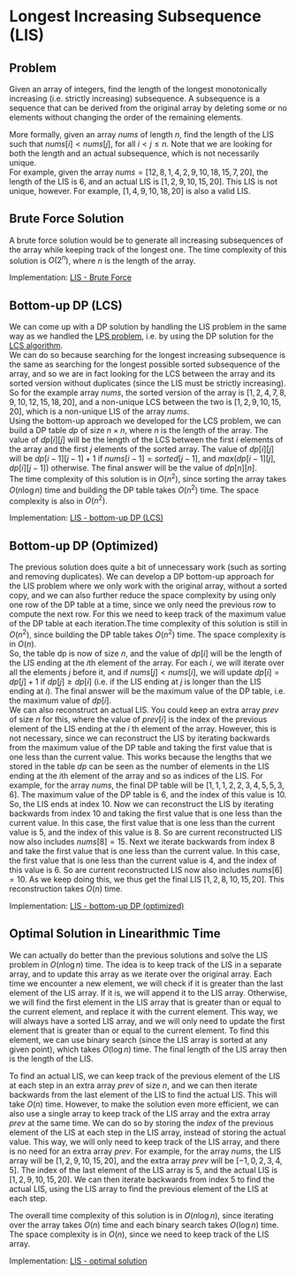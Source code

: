 # Longest Increasing Subsequence (LIS)

## Problem

Given an array of integers, find the length of the longest monotonically increasing (i.e. strictly increasing) subsequence. A subsequence is a sequence that can be derived from the original array by deleting some or no elements without changing the order of the remaining elements.  

More formally, given an array $nums$ of length $n$, find the length of the LIS such that $nums[i] < nums[j]$, for all $i < j \leq n$. Note that we are looking for both the length and an actual subsequence, which is not necessarily unique.  
For example, given the array $nums = [12, 8, 1, 4, 2, 9, 10, 18, 15, 7, 20]$, the length of the LIS is 6, and an actual LIS is $[1, 2, 9, 10, 15, 20]$. This LIS is not unique, however. For example, $[1, 4, 9, 10, 18, 20]$ is also a valid LIS.

## Brute Force Solution

A brute force solution would be to generate all increasing subsequences of the array while keeping track of the longest one. The time complexity of this solution is $O(2^n)$, where $n$ is the length of the array.

Implementation: [LIS - Brute Force](https://github.com/pl3onasm/Algorithms/blob/main/algorithms/dynamic-programming/longest-increasing-sub/lis-1.c)

## Bottom-up DP (LCS)

We can come up with a DP solution by handling the LIS problem in the same way as we handled the [LPS problem](https://github.com/pl3onasm/Algorithms/tree/main/algorithms/dynamic-programming/longest-palin-sub), i.e. by using the DP solution for the [LCS algorithm](https://github.com/pl3onasm/Algorithms/tree/main/algorithms/dynamic-programming/longest-common-sub).  
We can do so because searching for the longest increasing subsequence is the same as searching for the longest possible sorted subsequence of the array, and so we are in fact looking for the LCS between the array and its sorted version without duplicates (since the LIS must be strictly increasing).
So for the example array $nums$, the sorted version of the array is $[1, 2, 4, 7, 8, 9, 10, 12, 15, 18, 20]$, and a non-unique LCS between the two is $[1, 2, 9, 10, 15, 20]$, which is a non-unique LIS of the array $nums$.  
Using the bottom-up approach we developed for the LCS problem, we can build a DP table $dp$ of size $n \times n$, where $n$ is the length of the array. The value of $dp[i][j]$ will be the length of the LCS between the first $i$ elements of the array and the first $j$ elements of the sorted array. The value of $dp[i][j]$ will be $dp[i-1][j-1] + 1$ if $nums[i-1] = sorted[j-1]$, and $max(dp[i-1][j], dp[i][j-1])$ otherwise. The final answer will be the value of $dp[n][n]$.  
The time complexity of this solution is in $O(n^2)$, since sorting the array takes $O(n \log n)$ time and building the DP table takes $O(n^2)$ time. The space complexity is also in $O(n^2)$.

Implementation: [LIS - bottom-up DP (LCS)](https://github.com/pl3onasm/Algorithms/blob/main/algorithms/dynamic-programming/longest-increasing-sub/lis-2.c)

## Bottom-up DP (Optimized)

The previous solution does quite a bit of unnecessary work (such as sorting and removing duplicates). We can develop a DP bottom-up approach for the LIS problem where we only work with the original array, without a sorted copy, and we can also further reduce the space complexity by using only one row of the DP table at a time, since we only need the previous row to compute the next row. For this we need to keep track of the maximum value of the DP table at each iteration.The time complexity of this solution is still in $O(n^2)$, since building the DP table takes $O(n^2)$ time. The space complexity is in $O(n)$.  
So, the table dp is now of size $n$, and the value of $dp[i]$ will be the length of the LIS ending at the $i$th element of the array. For each $i$, we will iterate over all the elements $j$ before it, and if $nums[j] < nums[i]$, we will update $dp[i] = dp[j] + 1$ if $dp[j] \geq dp[i]$ (i.e. if the LIS ending at $j$ is longer than the LIS ending at $i$). The final answer will be the maximum value of the DP table, i.e. the maximum value of $dp[i]$.  
We can also reconstruct an actual LIS. You could keep an extra array $prev$ of size $n$ for this, where the value of $prev[i]$ is the index of the previous element of the LIS ending at the $i$ th element of the array. However, this is not necessary, since we can reconstruct the LIS by iterating backwards from the maximum value of the DP table and taking the first value that is one less than the current value. This works because the lengths that we stored in the table $dp$ can be seen as the number of elements in the LIS ending at the $i$th element of the array and so as indices of the LIS.
For example, for the array $nums$, the final DP table will be $[1, 1, 1, 2, 2, 3, 4, 5, 5, 3, 6]$. The maximum value of the DP table is 6, and the index of this value is 10. So, the LIS ends at index 10. Now we can reconstruct the LIS by iterating backwards from index 10 and taking the first value that is one less than the current value. In this case, the first value that is one less than the current value is 5, and the index of this value is 8. So are current reconstructed LIS now also includes $nums[8] = 15$. Next we iterate backwards from index 8 and take the first value that is one less than the current value. In this case, the first value that is one less than the current value is 4, and the index of this value is 6. So are current reconstructed LIS now also includes $nums[6] = 10$. As we keep doing this, we thus get the final LIS $[1, 2, 8, 10, 15, 20]$. This reconstruction takes $O(n)$ time.

Implementation: [LIS - bottom-up DP (optimized)](https://github.com/pl3onasm/Algorithms/blob/main/algorithms/dynamic-programming/longest-increasing-sub/lis-3.c)

## Optimal Solution in Linearithmic Time

We can actually do better than the previous solutions and solve the LIS problem in $O(n \log n)$ time. The idea is to keep track of the LIS in a separate array, and to update this array as we iterate over the original array. Each time we encounter a new element, we will check if it is greater than the last element of the LIS array. If it is, we will append it to the LIS array. Otherwise, we will find the first element in the LIS array that is greater than or equal to the current element, and replace it with the current element. This way, we will always have a sorted LIS array, and we will only need to update the first element that is greater than or equal to the current element. To find this element, we can use binary search (since the LIS array is sorted at any given point), which takes $O(\log n)$ time. The final length of the LIS array then is the length of the LIS.  

To find an actual LIS, we can keep track of the previous element of the LIS at each step in an extra array $prev$ of size $n$, and we can then iterate backwards from the last element of the LIS to find the actual LIS. This will take $O(n)$ time. However, to make the solution even more efficient, we can also use a single array to keep track of the LIS array and the extra array $prev$ at the same time. We can do so by storing the *index* of the previous element of the LIS at each step in the LIS array, instead of storing the actual value. This way, we will only need to keep track of the LIS array, and there is no need for an extra array $prev$.
For example, for the array $nums$, the LIS array will be $[1, 2, 9, 10, 15, 20]$, and the extra array $prev$ will be $[-1, 0, 2, 3, 4, 5]$. The index of the last element of the LIS array is 5, and the actual LIS is $[1, 2, 9, 10, 15, 20]$. We can then iterate backwards from index 5 to find the actual LIS, using the LIS array to find the previous element of the LIS at each step.

The overall time complexity of this solution is in $O(n \log n)$, since iterating over the array takes $O(n)$ time and each binary search takes $O(\log n)$ time. The space complexity is in $O(n)$, since we need to keep track of the LIS array.  

Implementation: [LIS - optimal solution](https://github.com/pl3onasm/Algorithms/blob/main/algorithms/dynamic-programming/longest-increasing-sub/lis-4.c)

